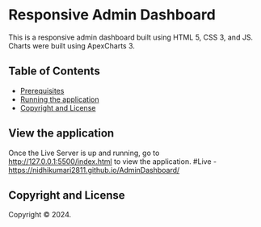 # Responsive Admin Dashboard

This is a responsive admin dashboard built using HTML 5, CSS 3, and JS. Charts were built using ApexCharts 3.

## Table of Contents 
- [Prerequisites](#prerequisites)
- [Running the application](#run-the-application)
- [Copyright and License](#copyright-and-license)


## View the application

Once the Live Server is up and running, go to http://127.0.0.1:5500/index.html to view the application.
#Live - https://nidhikumari2811.github.io/AdminDashboard/

## Copyright and License

Copyright © 2024. 
